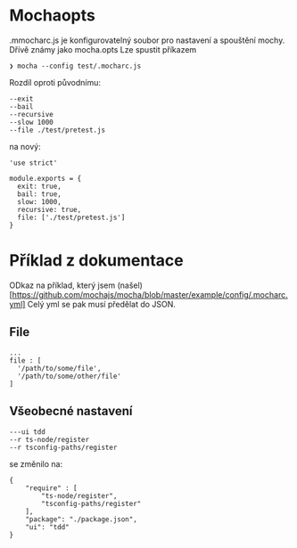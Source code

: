 # Mochaopts
.mmocharc.js je konfigurovatelný soubor pro nastavení a spouštění mochy. Dřívě známy jako mocha.opts
Lze spustit příkazem 
```
❯ mocha --config test/.mocharc.js
```

Rozdíl oproti původnímu:
```
--exit
--bail
--recursive
--slow 1000
--file ./test/pretest.js
```
na nový:
```
'use strict'

module.exports = {  
  exit: true,
  bail: true,
  slow: 1000,
  recursive: true,
  file: ['./test/pretest.js']
}

```

# Příklad z dokumentace
ODkaz na příklad, který jsem (našel)[https://github.com/mochajs/mocha/blob/master/example/config/.mocharc.yml]
Celý yml se pak musí předělat do JSON.


## File
```
...
file : [
  '/path/to/some/file',
  '/path/to/some/other/file'
]
```

## Všeobecné nastavení
```
---ui tdd
--r ts-node/register
--r tsconfig-paths/register
```

se změnilo na:
```
{
    "require" : [
        "ts-node/register",
        "tsconfig-paths/register"
    ],
    "package": "./package.json",
    "ui": "tdd"
}
```